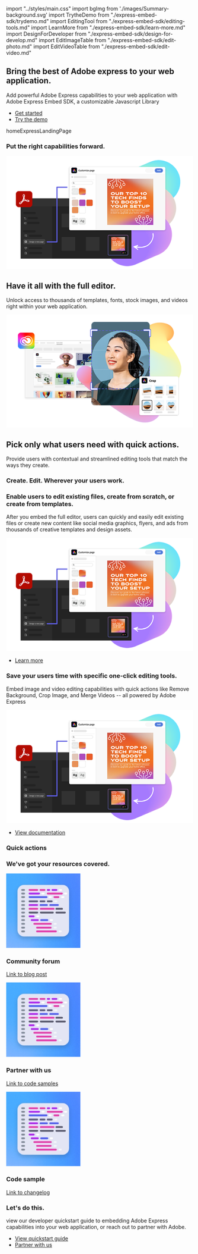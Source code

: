 import "../styles/main.css"
import bgImg from './images/Summary-background.svg'
import TrytheDemo from "./express-embed-sdk/trydemo.md"
import EditingTool from "./express-embed-sdk/editing-tools.md"
import LearnMore from "./express-embed-sdk/learn-more.md"
import DesignForDeveloper from "./express-embed-sdk/design-for-develop.md"
import EditImageTable from "./express-embed-sdk/edit-photo.md"
import EditVideoTable from "./express-embed-sdk/edit-video.md"


<Hero slots="heading, text, buttons, assetsImg" customLayout variant="halfwidth" className="express-sdk-hero"/>

## Bring the best of Adobe express to your web application. 

Add powerful Adobe Express capabilities to your web application with Adobe Express Embed SDK, a customizable Javascript Library

- [Get started](https://developer.adobe.com/express-add-ons)
- [Try the demo ](https://developer.adobe.com/embed-sdk)

homeExpressLandingPage

<TitleBlock slots="heading" theme="lightest" className="right-capabilities" />

### Put the right capabilities forward.

<ImageTextBlock slots="image,heading,text" repeat="2" theme="lightest" className="editor-options" isCenter variantsTypePrimary='secondary'/>

![Customize within Adobe Acrobat](./images/AcrobatEmbed.png)

## Have it all with the full editor.

Unlock access to thousands of templates, fonts, stock images, and videos right within your web application.

![Creative Cloud desktop](./images/CCEmbed.png)

## Pick only what users need with quick actions.

Provide users with contextual and streamlined editing tools that match the ways they create.

<TrytheDemo />

<TitleBlock slots="heading" theme="light" className="users-work" />

### Create. Edit. Wherever your users work.

<WrapperComponent slots="content" repeat="1" theme="light" className="editingDescription" />

<EditingTool /> 

<WrapperComponent slots="content" repeat="1" theme="light" className="learnmoreBtn" />

<LearnMore />

<TextBlock slots="heading,text,image,buttons" theme="lightest" headerElementType="h2" variantsTypePrimary='secondary' variantStyleFill = "outline" homeZigZag className="explore unleash-power createTemplate" position="left" />

### Enable users to edit existing files, create from scratch, or create from templates.

After you embed the full editor, users can quickly and easily edit existing files or create new content like social media graphics, flyers, and ads from thousands of creative templates and design assets.

![Adobe Express functionality](./images/AcrobatEmbed.png)

- [Learn more](https://demo.expressembed.com)

<TextBlock slots="heading,text,image,buttons" theme="lightest" headerElementType="h2" variantsTypePrimary='secondary' variantStyleFill = "outline" homeZigZag className="explore unleash-power viewDocs" position="right" />

### Save your users time with specific one-click editing tools.

Embed image and video editing capabilities with quick actions like Remove Background, Crop Image, and Merge Videos -- all powered by Adobe Express

![Adobe Express functionality](./images/AcrobatEmbed.png)

- [View documentation](https://developer.adobe.com/embed-sdk/docs)

<TitleBlock slots="heading" theme="light" className="users-work" />

### Quick actions

<FormWrapperComponent slots="content" repeat="2" theme="light" className="editTable"/>

<EditImageTable/>

<EditVideoTable/>

<WrapperComponent slots="content" repeat="1" theme="dark" className="code-block bgBlue"/>

<DesignForDeveloper/>

<TextBlock slots="heading" className="announcement resourceHeader" theme="lightest"/>

### We've got your resources covered.


<MiniResourceCard slots="image,heading,link" repeat="3" theme="lightest" inRow="3" className="mini-card" />

![Adobe Express logo over a gradient background](./images/code.jpg)

### Community forum

[Link to blog post](https://adobe.ly/expressaddons)

![Icon showing a code block](./images/code.jpg)

### Partner with us

[Link to code samples](https://developer.adobe.com/express-add-ons/docs/samples/)

![Icon showing a changelog](./images/code.jpg)

### Code sample

[Link to changelog](https://developer.adobe.com/express-add-ons/docs/references/changelog//)

<TeaserBlock  slots="heading,text,buttons" textColor="white" bgURL={bgImg} className="viewAddOn" variant="fullwidth"/>

### Let's do this.

view our developer quickstart guide to embedding Adobe Express capabilities into your web application, or reach out to partner with Adobe.

- [View quickstart guide](https://developer-stage.adobe.com/express/add-ons)
- [Partner with us](https://developer-stage.adobe.com/express/embed-sdk)